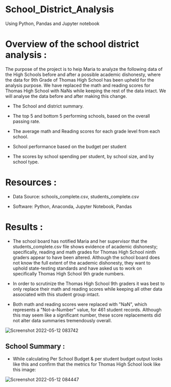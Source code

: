 # School_District_Analysis
Using Python, Pandas and Jupyter notebook

# Overview of the school district analysis :

The purpose of the project is to heip Maria to analyze the following data of the High Schools before and after a possible academic dishonesty, where the data for 9th Grade of Thomas High School has been upheld for the analysis purpose. We have replaced the math and reading scores for Thomas High School with NaNs while keeping the rest of the data intact. We will analyse the data before and after making this change.

- The School and district summary.

- The top 5 and bottom 5 performing schools, based on the overall passing rate.

- The average math and Reading scores for each grade level from each school.

- School performance based on the budget per student

- The scores by school spending per student, by school size, and by school type.

# Resources :

- Data Source: schools_complete.csv, students_complete.csv

- Software: Python, Anaconda, Jupyter Notebook, Pandas

# Results :

- The school board has notified Maria and her supervisor that the students_complete.csv file shows evidence of academic dishonesty; specifically, reading and math grades for Thomas High School ninth graders appear to have been altered. Although the school board does not know the full extent of the academic dishonesty, they want to uphold state-testing standards and have asked us to work on specifically Thomas High School 9th grade numbers.

- In order to scrutinize the Thomas High School 9th graders it was best to only replace their math and reading scores while keeping all other data associated with this student group intact.

- Both math and reading scores were replaced with "NaN", which represents a "Not-a-Number" value, for 461 student records. Although this may seem like a significant number, these score replacements did not alter data summaries tremendously overall.

![Screenshot 2022-05-12 083742](https://user-images.githubusercontent.com/96400887/168114613-720c7cac-58d3-4876-b31a-48e9f72a03fa.png)

## School Summary :

- While calculating Per School Budget & per student budget output looks like this and confirm that the metrics for Thomas High School look like this image:

![Screenshot 2022-05-12 084447](https://user-images.githubusercontent.com/96400887/168117503-cd40768c-57c3-4c44-92c1-41e192f88053.png)







